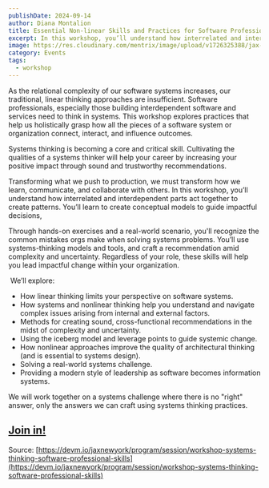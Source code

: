 ```yaml
---
publishDate: 2024-09-14
author: Diana Montalion
title: Essential Non-linear Skills and Practices for Software Professionals -- JaxNY
excerpt: In this workshop, you’ll understand how interrelated and interdependent parts (in people and software) act together to create patterns Through hands-on exercises and a real-world scenario, you'll  You’ll learn to create conceptual models to guide impactful decisions.
image: https://res.cloudinary.com/mentrix/image/upload/v1726325388/jax-workshop_esc9td.jpg
category: Events
tags:
  - workshop
---
```

As the relational complexity of our software systems increases, our traditional, linear thinking approaches are insufficient. Software professionals, especially those building interdependent software and services need to think in systems. This workshop explores practices that help us holistically grasp how all the pieces of a software system or organization connect, interact, and influence outcomes. 

Systems thinking is becoming a core and critical skill. Cultivating the qualities of a systems thinker will help your career by increasing your positive impact through sound and trustworthy recommendations.

Transforming what we push to production, we must transform how we learn, communicate, and collaborate with others. In this workshop, you’ll understand how interrelated and interdependent parts act together to create patterns. You’ll learn to create conceptual models to guide impactful decisions, 

Through hands-on exercises and a real-world scenario, you'll recognize the common mistakes orgs make when solving systems problems. You’ll use systems-thinking models and tools, and craft a recommendation amid complexity and uncertainty. Regardless of your role, these skills will help you lead impactful change within your organization.

 We’ll explore:    

- How linear thinking limits your perspective on software systems.
- How systems and nonlinear thinking help you understand and navigate complex issues arising from internal and external factors.
- Methods for creating sound, cross-functional recommendations in the midst of complexity and uncertainty.
- Using the iceberg model and leverage points to guide systemic change.
- How nonlinear approaches improve the quality of architectural thinking (and is essential to systems design).
- Solving a real-world systems challenge.
- Providing a modern style of leadership as software becomes information systems.

We will work together on a systems challenge where there is no "right" answer, only the answers we can craft using systems thinking practices.

## [Join in!](https://devm.io/jaxnewyork/tickets/)

Source: [https://devm.io/jaxnewyork/program/session/workshop-systems-thinking-software-professional-skills](https://devm.io/jaxnewyork/program/session/workshop-systems-thinking-software-professional-skills)